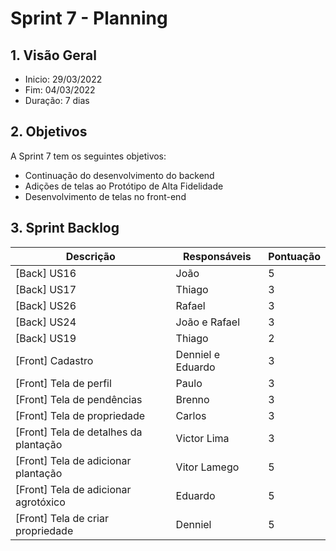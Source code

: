# Sprint 7 - Planning

## 1. Visão Geral
- Inicio: 29/03/2022
- Fim: 04/03/2022
- Duração: 7 dias
 
## 2. Objetivos
A Sprint 7 tem os seguintes objetivos:

- Continuação do desenvolvimento do backend
- Adições de telas ao Protótipo de Alta Fidelidade
- Desenvolvimento de telas no front-end

## 3. Sprint Backlog
| Descrição | Responsáveis | Pontuação
|--|--|--|
|[Back] US16|João|5|
|[Back] US17|Thiago|3|
|[Back] US26|Rafael|3|
|[Back] US24|João e Rafael|3|
|[Back] US19|Thiago|2|
|[Front] Cadastro|Denniel e Eduardo|3|
|[Front] Tela de perfil|Paulo|3|
|[Front] Tela de pendências|Brenno|3|
|[Front] Tela de propriedade|Carlos|3|
|[Front] Tela de detalhes da plantação|Victor Lima|3|
|[Front] Tela de adicionar plantação|Vitor Lamego|5|
|[Front] Tela de adicionar agrotóxico|Eduardo|5|
|[Front] Tela de criar propriedade|Denniel|5|

<!-- COPIA E COLA TEMPLATE. -->
<!--
||João||
||Carlos||
||Vitor Lamego||
||Thiago||
||Victor Lima||
||Brenno||
||Paulo||
||Rafael||
||Denniel||
||Eduardo||
-->
